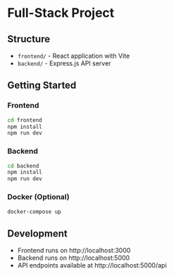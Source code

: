 # Full-Stack Project

## Structure

- `frontend/` - React application with Vite
- `backend/` - Express.js API server

## Getting Started

### Frontend
```bash
cd frontend
npm install
npm run dev
```

### Backend
```bash
cd backend
npm install
npm run dev
```

### Docker (Optional)
```bash
docker-compose up
```

## Development

- Frontend runs on http://localhost:3000
- Backend runs on http://localhost:5000
- API endpoints available at http://localhost:5000/api